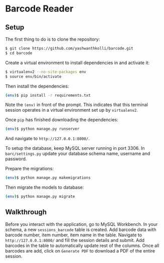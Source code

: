 # Barcode Reader

## Setup

The first thing to do is to clone the repository:

```sh
$ git clone https://github.com/yashwanthkolli/barcode.git
$ cd barcode
```

Create a virtual environment to install dependencies in and activate it:

```sh
$ virtualenv2 --no-site-packages env
$ source env/bin/activate
```

Then install the dependencies:

```sh
(env)$ pip install -r requirements.txt
```
Note the `(env)` in front of the prompt. This indicates that this terminal
session operates in a virtual environment set up by `virtualenv2`.

Once `pip` has finished downloading the dependencies:
```sh
(env)$ python manage.py runserver
```
And navigate to `http://127.0.0.1:8000/`.

To setup the database, keep MySQL server running in port 3306. In `barc/settings.py` 
update your database schema name, username and password.

Prepare the migrations:
```sh
(env)$ python manage.py makemigrations
```

Then migrate the models to database:
```sh
(env)$ python manage.py migrate
```

## Walkthrough

Before you interact with the application, go to MySQL Workbench. In your schema, 
a new `sessions_barcode` table is created. Add barcode data with barcode number, 
item number, item name in the table.
Navigate to `http://127.0.0.1:8000/` and fill the session details and submit.
Add barcodes in the table to automatically update rest of the columns. Once all 
barcodes are add, click on `Generate PDF` to download a PDF of the entire session.


